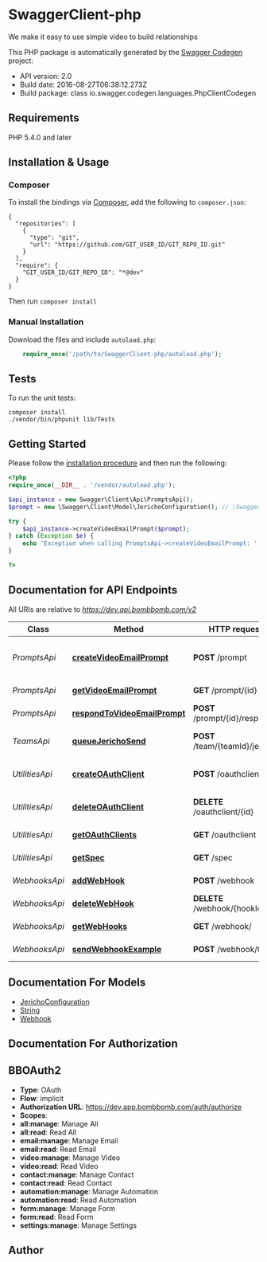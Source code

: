 # SwaggerClient-php
We make it easy to use simple video to build relationships

This PHP package is automatically generated by the [Swagger Codegen](https://github.com/swagger-api/swagger-codegen) project:

- API version: 2.0
- Build date: 2016-08-27T06:38:12.273Z
- Build package: class io.swagger.codegen.languages.PhpClientCodegen

## Requirements

PHP 5.4.0 and later

## Installation & Usage
### Composer

To install the bindings via [Composer](http://getcomposer.org/), add the following to `composer.json`:

```
{
  "repositories": [
    {
      "type": "git",
      "url": "https://github.com/GIT_USER_ID/GIT_REPO_ID.git"
    }
  ],
  "require": {
    "GIT_USER_ID/GIT_REPO_ID": "*@dev"
  }
}
```

Then run `composer install`

### Manual Installation

Download the files and include `autoload.php`:

```php
    require_once('/path/to/SwaggerClient-php/autoload.php');
```

## Tests

To run the unit tests:

```
composer install
./vendor/bin/phpunit lib/Tests
```

## Getting Started

Please follow the [installation procedure](#installation--usage) and then run the following:

```php
<?php
require_once(__DIR__ . '/vendor/autoload.php');

$api_instance = new Swagger\Client\Api\PromptsApi();
$prompt = new \Swagger\Client\Model\JerichoConfiguration(); // \Swagger\Client\Model\JerichoConfiguration | The Video Email Prompt to be created

try {
    $api_instance->createVideoEmailPrompt($prompt);
} catch (Exception $e) {
    echo 'Exception when calling PromptsApi->createVideoEmailPrompt: ', $e->getMessage(), PHP_EOL;
}

?>
```

## Documentation for API Endpoints

All URIs are relative to *https://dev.api.bombbomb.com/v2*

Class | Method | HTTP request | Description
------------ | ------------- | ------------- | -------------
*PromptsApi* | [**createVideoEmailPrompt**](docs/Api/PromptsApi.md#createvideoemailprompt) | **POST** /prompt | Prompts user to send a video
*PromptsApi* | [**getVideoEmailPrompt**](docs/Api/PromptsApi.md#getvideoemailprompt) | **GET** /prompt/{id} | Gets a prompt
*PromptsApi* | [**respondToVideoEmailPrompt**](docs/Api/PromptsApi.md#respondtovideoemailprompt) | **POST** /prompt/{id}/response | Respond to a prompt
*TeamsApi* | [**queueJerichoSend**](docs/Api/TeamsApi.md#queuejerichosend) | **POST** /team/{teamId}/jericho | Creates a Jericho send.
*UtilitiesApi* | [**createOAuthClient**](docs/Api/UtilitiesApi.md#createoauthclient) | **POST** /oauthclient | Create an OAuth Client
*UtilitiesApi* | [**deleteOAuthClient**](docs/Api/UtilitiesApi.md#deleteoauthclient) | **DELETE** /oauthclient/{id} | Delete an OAuth Client
*UtilitiesApi* | [**getOAuthClients**](docs/Api/UtilitiesApi.md#getoauthclients) | **GET** /oauthclient | Lists OAuth Clients
*UtilitiesApi* | [**getSpec**](docs/Api/UtilitiesApi.md#getspec) | **GET** /spec | Describes this api
*WebhooksApi* | [**addWebHook**](docs/Api/WebhooksApi.md#addwebhook) | **POST** /webhook | Add Webhook
*WebhooksApi* | [**deleteWebHook**](docs/Api/WebhooksApi.md#deletewebhook) | **DELETE** /webhook/{hookId} | Deletes Webhook
*WebhooksApi* | [**getWebHooks**](docs/Api/WebhooksApi.md#getwebhooks) | **GET** /webhook/ | Lists Webhooks
*WebhooksApi* | [**sendWebhookExample**](docs/Api/WebhooksApi.md#sendwebhookexample) | **POST** /webhook/test | Sends test Webhook


## Documentation For Models

 - [JerichoConfiguration](docs/Model/JerichoConfiguration.md)
 - [String](docs/Model/String.md)
 - [Webhook](docs/Model/Webhook.md)


## Documentation For Authorization


## BBOAuth2

- **Type**: OAuth
- **Flow**: implicit
- **Authorization URL**: https://dev.app.bombbomb.com/auth/authorize
- **Scopes**: 
 - **all:manage**: Manage All
 - **all:read**: Read All
 - **email:manage**: Manage Email
 - **email:read**: Read Email
 - **video:manage**: Manage Video
 - **video:read**: Read Video
 - **contact:manage**: Manage Contact
 - **contact:read**: Read Contact
 - **automation:manage**: Manage Automation
 - **automation:read**: Read Automation
 - **form:manage**: Manage Form
 - **form:read**: Read Form
 - **settings:manage**: Manage Settings


## Author




